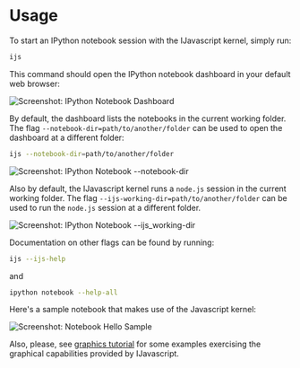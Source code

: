 # Usage

To start an IPython notebook session with the IJavascript kernel, simply run:

```sh
ijs
```

This command should open the IPython notebook dashboard in your default web
browser:

![Screenshot: IPython Notebook Dashboard](./images/screenshot-dashboard-home.png)

By default, the dashboard lists the notebooks in the current working folder. The
flag `--notebook-dir=path/to/another/folder` can be used to open the dashboard
at a different folder:

```sh
ijs --notebook-dir=path/to/another/folder
```

![Screenshot: IPython Notebook --notebook-dir](./images/screenshot-dashboard-dir.png)

Also by default, the IJavascript kernel runs a `node.js` session in the current
working folder. The flag `--ijs-working-dir=path/to/another/folder` can be used
to run the `node.js` session at a different folder.

![Screenshot: IPython Notebook --ijs_working-dir](./images/screenshot-notebook-dir.png)

Documentation on other flags can be found by running:

```sh
ijs --ijs-help
```

and

```sh
ipython notebook --help-all
```

Here's a sample notebook that makes use of the Javascript kernel:

![Screenshot: Notebook Hello Sample](./images/screenshot-notebook-hello.png)

Also, please, see [graphics tutorial](./graphics.html) for some examples exercising
the graphical capabilities provided by IJavascript.
